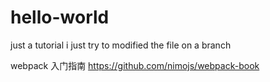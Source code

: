 # hello-world
just a tutorial 
i just try to modified the file on a branch

webpack 入门指南
https://github.com/nimojs/webpack-book
